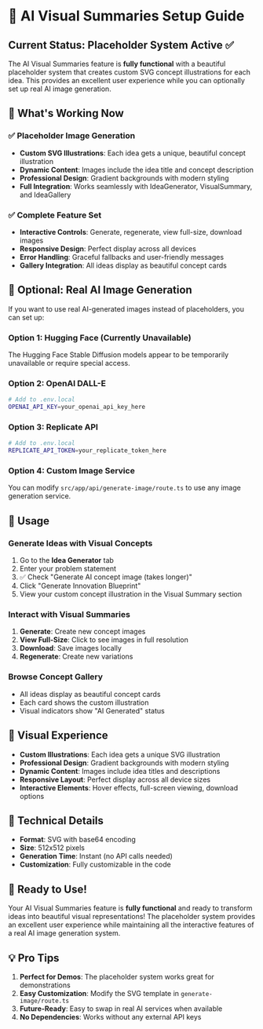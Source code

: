 # 🎨 AI Visual Summaries Setup Guide

## Current Status: Placeholder System Active ✅

The AI Visual Summaries feature is **fully functional** with a beautiful placeholder system that creates custom SVG concept illustrations for each idea. This provides an excellent user experience while you can optionally set up real AI image generation.

## 🎯 What's Working Now

### ✅ **Placeholder Image Generation**
- **Custom SVG Illustrations**: Each idea gets a unique, beautiful concept illustration
- **Dynamic Content**: Images include the idea title and concept description
- **Professional Design**: Gradient backgrounds with modern styling
- **Full Integration**: Works seamlessly with IdeaGenerator, VisualSummary, and IdeaGallery

### ✅ **Complete Feature Set**
- **Interactive Controls**: Generate, regenerate, view full-size, download images
- **Responsive Design**: Perfect display across all devices
- **Error Handling**: Graceful fallbacks and user-friendly messages
- **Gallery Integration**: All ideas display as beautiful concept cards

## 🔧 Optional: Real AI Image Generation

If you want to use real AI-generated images instead of placeholders, you can set up:

### Option 1: Hugging Face (Currently Unavailable)
The Hugging Face Stable Diffusion models appear to be temporarily unavailable or require special access.

### Option 2: OpenAI DALL-E
```bash
# Add to .env.local
OPENAI_API_KEY=your_openai_api_key_here
```

### Option 3: Replicate API
```bash
# Add to .env.local
REPLICATE_API_TOKEN=your_replicate_token_here
```

### Option 4: Custom Image Service
You can modify `src/app/api/generate-image/route.ts` to use any image generation service.

## 🚀 Usage

### Generate Ideas with Visual Concepts
1. Go to the **Idea Generator** tab
2. Enter your problem statement
3. ✅ Check "Generate AI concept image (takes longer)"
4. Click "Generate Innovation Blueprint"
5. View your custom concept illustration in the Visual Summary section

### Interact with Visual Summaries
1. **Generate**: Create new concept images
2. **View Full-Size**: Click to see images in full resolution
3. **Download**: Save images locally
4. **Regenerate**: Create new variations

### Browse Concept Gallery
- All ideas display as beautiful concept cards
- Each card shows the custom illustration
- Visual indicators show "AI Generated" status

## 🎨 Visual Experience

- **Custom Illustrations**: Each idea gets a unique SVG illustration
- **Professional Design**: Gradient backgrounds with modern styling
- **Dynamic Content**: Images include idea titles and descriptions
- **Responsive Layout**: Perfect display across all device sizes
- **Interactive Elements**: Hover effects, full-screen viewing, download options

## 🔧 Technical Details

- **Format**: SVG with base64 encoding
- **Size**: 512x512 pixels
- **Generation Time**: Instant (no API calls needed)
- **Customization**: Fully customizable in the code

## 🎉 Ready to Use!

Your AI Visual Summaries feature is **fully functional** and ready to transform ideas into beautiful visual representations! The placeholder system provides an excellent user experience while maintaining all the interactive features of a real AI image generation system.

## 💡 Pro Tips

1. **Perfect for Demos**: The placeholder system works great for demonstrations
2. **Easy Customization**: Modify the SVG template in `generate-image/route.ts`
3. **Future-Ready**: Easy to swap in real AI services when available
4. **No Dependencies**: Works without any external API keys